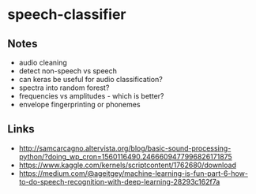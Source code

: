 # speech-classifier


## Notes

- audio cleaning
- detect non-speech vs speech
- can keras be useful for audio classification?
- spectra into random forest?
- frequencies vs amplitudes - which is better?
- envelope fingerprinting or phonemes

## Links

- http://samcarcagno.altervista.org/blog/basic-sound-processing-python/?doing_wp_cron=1560116490.2466609477996826171875
- https://www.kaggle.com/kernels/scriptcontent/1762680/download
- https://medium.com/@ageitgey/machine-learning-is-fun-part-6-how-to-do-speech-recognition-with-deep-learning-28293c162f7a
